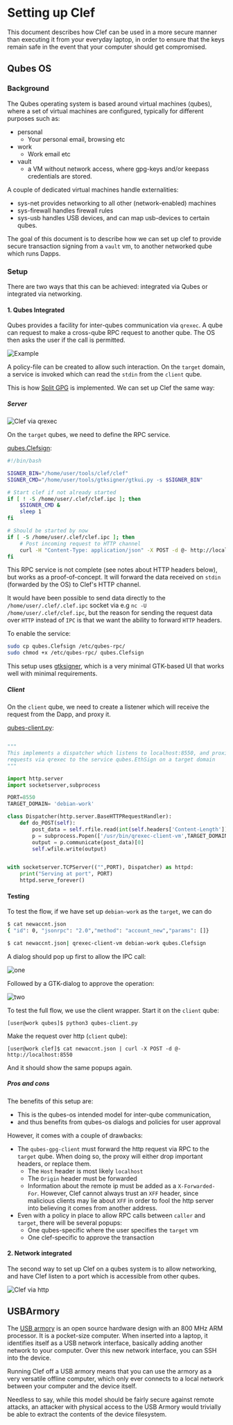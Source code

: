 # Setting up Clef

This document describes how Clef can be used in a more secure manner than executing it from your everyday laptop,
in order to ensure that the keys remain safe in the event that your computer should get compromised.

## Qubes OS

### Background

The Qubes operating system is based around virtual machines (qubes), where a set of virtual machines are configured, typically for
different purposes such as:

- personal
  - Your personal email, browsing etc
- work
  - Work email etc
- vault
  - a VM without network access, where gpg-keys and/or keepass credentials are stored.

A couple of dedicated virtual machines handle externalities:

- sys-net provides networking to all other (network-enabled) machines
- sys-firewall handles firewall rules
- sys-usb handles USB devices, and can map usb-devices to certain qubes.

The goal of this document is to describe how we can set up clef to provide secure transaction
signing from a `vault` vm, to another networked qube which runs Dapps.

### Setup

There are two ways that this can be achieved: integrated via Qubes or integrated via networking.

#### 1. Qubes Integrated

Qubes provides a facility for inter-qubes communication via `qrexec`. A qube can request to make a cross-qube RPC request
to another qube. The OS then asks the user if the call is permitted.

![Example](qubes/qrexec-example.png)

A policy-file can be created to allow such interaction. On the `target` domain, a service is invoked which can read the
`stdin` from the `client` qube.

This is how [Split GPG](https://www.qubes-os.org/doc/split-gpg/) is implemented. We can set up Clef the same way:

##### Server

![Clef via qrexec](qubes/clef_qubes_qrexec.png)

On the `target` qubes, we need to define the RPC service.

[qubes.Clefsign](qubes/qubes.Clefsign):

```bash
#!/bin/bash

SIGNER_BIN="/home/user/tools/clef/clef"
SIGNER_CMD="/home/user/tools/gtksigner/gtkui.py -s $SIGNER_BIN"

# Start clef if not already started
if [ ! -S /home/user/.clef/clef.ipc ]; then
	$SIGNER_CMD &
	sleep 1
fi

# Should be started by now
if [ -S /home/user/.clef/clef.ipc ]; then
    # Post incoming request to HTTP channel
	curl -H "Content-Type: application/json" -X POST -d @- http://localhost:8550 2>/dev/null
fi

```

This RPC service is not complete (see notes about HTTP headers below), but works as a proof-of-concept.
It will forward the data received on `stdin` (forwarded by the OS) to Clef's HTTP channel.

It would have been possible to send data directly to the `/home/user/.clef/.clef.ipc`
socket via e.g `nc -U /home/user/.clef/clef.ipc`, but the reason for sending the request
data over `HTTP` instead of `IPC` is that we want the ability to forward `HTTP` headers.

To enable the service:

```bash
sudo cp qubes.Clefsign /etc/qubes-rpc/
sudo chmod +x /etc/qubes-rpc/ qubes.Clefsign
```

This setup uses [gtksigner](https://github.com/holiman/gtksigner), which is a very minimal GTK-based UI that works well
with minimal requirements.

##### Client

On the `client` qube, we need to create a listener which will receive the request from the Dapp, and proxy it.

[qubes-client.py](qubes/qubes-client.py):

```python

"""
This implements a dispatcher which listens to localhost:8550, and proxies
requests via qrexec to the service qubes.EthSign on a target domain
"""

import http.server
import socketserver,subprocess

PORT=8550
TARGET_DOMAIN= 'debian-work'

class Dispatcher(http.server.BaseHTTPRequestHandler):
    def do_POST(self):
        post_data = self.rfile.read(int(self.headers['Content-Length']))
        p = subprocess.Popen(['/usr/bin/qrexec-client-vm',TARGET_DOMAIN,'qubes.Clefsign'],stdin=subprocess.PIPE, stdout=subprocess.PIPE)
        output = p.communicate(post_data)[0]
        self.wfile.write(output)


with socketserver.TCPServer(("",PORT), Dispatcher) as httpd:
    print("Serving at port", PORT)
    httpd.serve_forever()


```

#### Testing

To test the flow, if we have set up `debian-work` as the `target`, we can do

```bash
$ cat newaccnt.json
{ "id": 0, "jsonrpc": "2.0","method": "account_new","params": []}

$ cat newaccnt.json| qrexec-client-vm debian-work qubes.Clefsign
```

A dialog should pop up first to allow the IPC call:

![one](qubes/qubes_newaccount-1.png)

Followed by a GTK-dialog to approve the operation:

![two](qubes/qubes_newaccount-2.png)

To test the full flow, we use the client wrapper. Start it on the `client` qube:

```
[user@work qubes]$ python3 qubes-client.py
```

Make the request over http (`client` qube):

```
[user@work clef]$ cat newaccnt.json | curl -X POST -d @- http://localhost:8550
```

And it should show the same popups again.

##### Pros and cons

The benefits of this setup are:

- This is the qubes-os intended model for inter-qube communication,
- and thus benefits from qubes-os dialogs and policies for user approval

However, it comes with a couple of drawbacks:

- The `qubes-gpg-client` must forward the http request via RPC to the `target` qube. When doing so, the proxy
  will either drop important headers, or replace them.
  - The `Host` header is most likely `localhost`
  - The `Origin` header must be forwarded
  - Information about the remote ip must be added as a `X-Forwarded-For`. However, Clef cannot always trust an `XFF` header,
    since malicious clients may lie about `XFF` in order to fool the http server into believing it comes from another address.
- Even with a policy in place to allow RPC calls between `caller` and `target`, there will be several popups:
  - One qubes-specific where the user specifies the `target` vm
  - One clef-specific to approve the transaction

#### 2. Network integrated

The second way to set up Clef on a qubes system is to allow networking, and have Clef listen to a port which is accessible
from other qubes.

![Clef via http](qubes/clef_qubes_http.png)

## USBArmory

The [USB armory](https://inversepath.com/usbarmory) is an open source hardware design with an 800 MHz ARM processor. It is a pocket-size
computer. When inserted into a laptop, it identifies itself as a USB network interface, basically adding another network
to your computer. Over this new network interface, you can SSH into the device.

Running Clef off a USB armory means that you can use the armory as a very versatile offline computer, which only
ever connects to a local network between your computer and the device itself.

Needless to say, while this model should be fairly secure against remote attacks, an attacker with physical access
to the USB Armory would trivially be able to extract the contents of the device filesystem.
